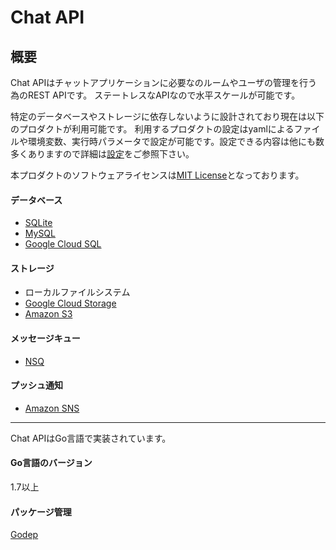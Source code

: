 # Chat API

## 概要

Chat APIはチャットアプリケーションに必要なのルームやユーザの管理を行う為のREST APIです。
ステートレスなAPIなので水平スケールが可能です。

特定のデータベースやストレージに依存しないように設計されており現在は以下のプロダクトが利用可能です。
利用するプロダクトの設定はyamlによるファイルや環境変数、実行時パラメータで設定が可能です。設定できる内容は他にも数多くありますので詳細は[設定](settings.md)をご参照下さい。

本プロダクトのソフトウェアライセンスは[MIT License](https://github.com/fairway-corp/swagchat-chat-api/blob/master/LICENSE)となっております。

#### データベース

* [SQLite](https://sqlite.org/index.html)
* [MySQL](https://www.mysql.com)
* [Google Cloud SQL](https://cloud.google.com/sql/)

#### ストレージ

* ローカルファイルシステム
* [Google Cloud Storage](https://cloud.google.com/storage/)
* [Amazon S3](https://aws.amazon.com/s3)

#### メッセージキュー

* [NSQ](http://nsq.io/)

#### プッシュ通知

* [Amazon SNS](https://aws.amazon.com/jp/sns/)

***

Chat APIはGo言語で実装されています。

#### Go言語のバージョン

1.7以上

#### パッケージ管理

[Godep](https://github.com/tools/godep)
